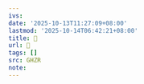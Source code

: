```yaml
---
ivs:
date: '2025-10-13T11:27:09+08:00'
lastmod: '2025-10-14T06:42:21+08:00'
title: 󰕻
url: 󰕻
tags: []
src: GHZR
note:
---
```

